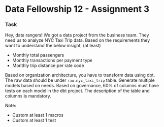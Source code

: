 # Data Fellowship 12 - Assignment 3
### Task
Hey, data rangers! We got a data project from the business team. They need us to analyze NYC Taxi Trip data. Based on the requirements they want to understand the below insight, (at least)
- Monthly total passengers
- Monthly transactions per payment type
- Monthly trip distance per rate code

Based on organization architecture, you have to transform data using dbt. The raw data should be under `raw.nyc_taxi_trip` table. Generate multiple models based on needs. Based on governance, 60% of columns must have tests on each model in the dbt project. The description of the table and columns is mandatory.

Note:
- Custom at least 1 macros
- Custom at least 1 test